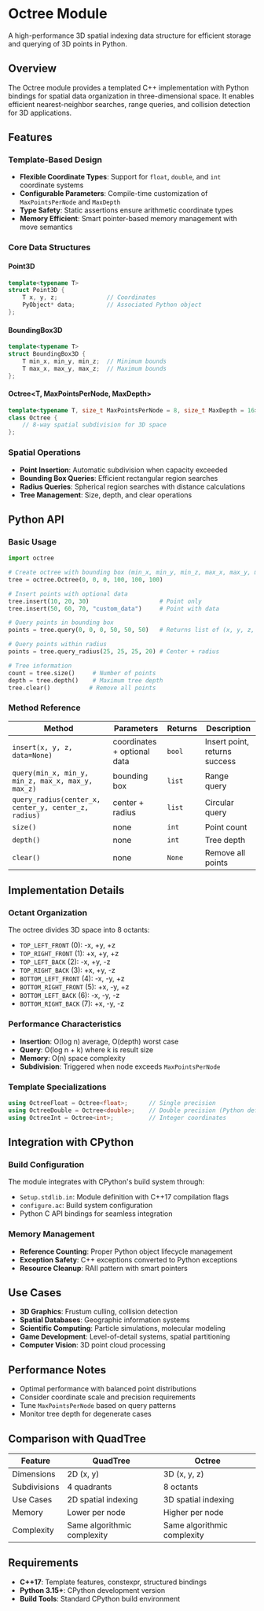 # Octree Module

A high-performance 3D spatial indexing data structure for efficient storage and querying of 3D points in Python.

## Overview

The Octree module provides a templated C++ implementation with Python bindings for spatial data organization in three-dimensional space. It enables efficient nearest-neighbor searches, range queries, and collision detection for 3D applications.

## Features

### Template-Based Design
- **Flexible Coordinate Types**: Support for `float`, `double`, and `int` coordinate systems
- **Configurable Parameters**: Compile-time customization of `MaxPointsPerNode` and `MaxDepth`
- **Type Safety**: Static assertions ensure arithmetic coordinate types
- **Memory Efficient**: Smart pointer-based memory management with move semantics

### Core Data Structures

#### Point3D<T>
```cpp
template<typename T>
struct Point3D {
    T x, y, z;              // Coordinates
    PyObject* data;         // Associated Python object
};
```

#### BoundingBox3D<T>
```cpp
template<typename T>
struct BoundingBox3D {
    T min_x, min_y, min_z;  // Minimum bounds
    T max_x, max_y, max_z;  // Maximum bounds
};
```

#### Octree<T, MaxPointsPerNode, MaxDepth>
```cpp
template<typename T, size_t MaxPointsPerNode = 8, size_t MaxDepth = 16>
class Octree {
    // 8-way spatial subdivision for 3D space
};
```

### Spatial Operations

- **Point Insertion**: Automatic subdivision when capacity exceeded
- **Bounding Box Queries**: Efficient rectangular region searches
- **Radius Queries**: Spherical region searches with distance calculations
- **Tree Management**: Size, depth, and clear operations

## Python API

### Basic Usage

```python
import octree

# Create octree with bounding box (min_x, min_y, min_z, max_x, max_y, max_z)
tree = octree.Octree(0, 0, 0, 100, 100, 100)

# Insert points with optional data
tree.insert(10, 20, 30)                    # Point only
tree.insert(50, 60, 70, "custom_data")     # Point with data

# Query points in bounding box
points = tree.query(0, 0, 0, 50, 50, 50)   # Returns list of (x, y, z, data) tuples

# Query points within radius
points = tree.query_radius(25, 25, 25, 20) # Center + radius

# Tree information
count = tree.size()     # Number of points
depth = tree.depth()    # Maximum tree depth
tree.clear()           # Remove all points
```

### Method Reference

| Method | Parameters | Returns | Description |
|--------|------------|---------|-------------|
| `insert(x, y, z, data=None)` | coordinates + optional data | `bool` | Insert point, returns success |
| `query(min_x, min_y, min_z, max_x, max_y, max_z)` | bounding box | `list` | Range query |
| `query_radius(center_x, center_y, center_z, radius)` | center + radius | `list` | Circular query |
| `size()` | none | `int` | Point count |
| `depth()` | none | `int` | Tree depth |
| `clear()` | none | `None` | Remove all points |

## Implementation Details

### Octant Organization
The octree divides 3D space into 8 octants:
- `TOP_LEFT_FRONT` (0): -x, +y, +z
- `TOP_RIGHT_FRONT` (1): +x, +y, +z
- `TOP_LEFT_BACK` (2): -x, +y, -z
- `TOP_RIGHT_BACK` (3): +x, +y, -z
- `BOTTOM_LEFT_FRONT` (4): -x, -y, +z
- `BOTTOM_RIGHT_FRONT` (5): +x, -y, +z
- `BOTTOM_LEFT_BACK` (6): -x, -y, -z
- `BOTTOM_RIGHT_BACK` (7): +x, -y, -z

### Performance Characteristics
- **Insertion**: O(log n) average, O(depth) worst case
- **Query**: O(log n + k) where k is result size
- **Memory**: O(n) space complexity
- **Subdivision**: Triggered when node exceeds `MaxPointsPerNode`

### Template Specializations
```cpp
using OctreeFloat = Octree<float>;      // Single precision
using OctreeDouble = Octree<double>;    // Double precision (Python default)
using OctreeInt = Octree<int>;          // Integer coordinates
```

## Integration with CPython

### Build Configuration
The module integrates with CPython's build system through:
- `Setup.stdlib.in`: Module definition with C++17 compilation flags
- `configure.ac`: Build system configuration
- Python C API bindings for seamless integration

### Memory Management
- **Reference Counting**: Proper Python object lifecycle management
- **Exception Safety**: C++ exceptions converted to Python exceptions
- **Resource Cleanup**: RAII pattern with smart pointers

## Use Cases

- **3D Graphics**: Frustum culling, collision detection
- **Spatial Databases**: Geographic information systems
- **Scientific Computing**: Particle simulations, molecular modeling
- **Game Development**: Level-of-detail systems, spatial partitioning
- **Computer Vision**: 3D point cloud processing

## Performance Notes

- Optimal performance with balanced point distributions
- Consider coordinate scale and precision requirements
- Tune `MaxPointsPerNode` based on query patterns
- Monitor tree depth for degenerate cases

## Comparison with QuadTree

| Feature | QuadTree | Octree |
|---------|----------|--------|
| Dimensions | 2D (x, y) | 3D (x, y, z) |
| Subdivisions | 4 quadrants | 8 octants |
| Use Cases | 2D spatial indexing | 3D spatial indexing |
| Memory | Lower per node | Higher per node |
| Complexity | Same algorithmic complexity | Same algorithmic complexity |

## Requirements

- **C++17**: Template features, constexpr, structured bindings
- **Python 3.15+**: CPython development version
- **Build Tools**: Standard CPython build environment